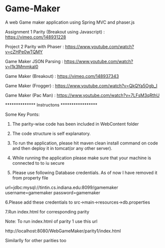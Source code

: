 # Game-Maker
A web Game maker application using Spring MVC and phaser.js

Assignment 1 Parity (Breakout using Javascript) : https://vimeo.com/148931228

Project 2 Parity with Phaser : https://www.youtube.com/watch?v=cZHPe0wTQMY

Game Maker JSON Parsing : https://www.youtube.com/watch?v=I1k3Mmmkal0

Game Maker (Breakout) : https://vimeo.com/148937343

Game Maker (Frogger) : https://www.youtube.com/watch?v=QkQYa5Ogb_I

Game Maker (Pac Man) : https://www.youtube.com/watch?v=7LFsM3qRthU


************** Instructons *****************

Some Key Ponts:
1. The parity-wise code has been included in WebContent folder

2. The code structure is self explanatory.

3. To run the application, please hit maven clean install command on code and then deploy it in tomcat(or any other server).

4. While running the application please make sure that your machine is connected to to iu secure

5. Please use following Database credentials. As of now I have removed it from property file

url=jdbc:mysql://tintin.cs.indiana.edu:8099/gamemaker
username=gamemaker
password=gamemaker

6.Please add these credentials to src->main->resources->db.properties

7.Run index.html for corresponding parity

Note: To run index.html of parity 1 use this url

http://localhost:8080/WebGameMaker/parity1/index.html

Similarlly for other parities too
